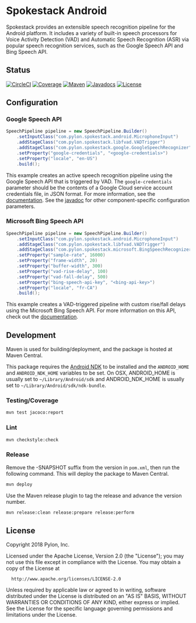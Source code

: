# Spokestack Android

Spokestack provides an extensible speech recognition pipeline for the Android
platform. It includes a variety of built-in speech processors for Voice
Activity Detection (VAD) and Automatic Speech Recognition (ASR) via popular
speech recognition services, such as the Google Speech API and Bing Speech
API.

## Status
[![CircleCI](https://circleci.com/gh/pylon/spokestack-android.svg?style=shield)](https://circleci.com/gh/pylon/spokestack-android)
[![Coverage](https://coveralls.io/repos/github/pylon/spokestack-android/badge.svg)](https://coveralls.io/github/pylon/spokestack-android)
[![Maven](https://maven-badges.herokuapp.com/maven-central/com.pylon/spokestack/badge.svg)](https://search.maven.org/#search%7Cga%7C1%7Ccom.pylon.spokestack)
[![Javadocs](https://www.javadoc.io/badge/com.pylon/spokestack.svg)](https://www.javadoc.io/doc/com.pylon/spokestack)
[![License](https://img.shields.io/badge/License-Apache%202.0-green.svg)](https://opensource.org/licenses/Apache-2.0)

## Configuration

### Google Speech API

```java
SpeechPipeline pipeline = new SpeechPipeline.Builder()
    .setInputClass("com.pylon.spokestack.android.MicrophoneInput")
    .addStageClass("com.pylon.spokestack.libfvad.VADTrigger")
    .addStageClass("com.pylon.spokestack.google.GoogleSpeechRecognizer")
    .setProperty("google-credentials", "<google-credentials>")
    .setProperty("locale", "en-US")
    .build();
```

This example creates an active speech recognition pipeline using the Google
Speech API that is triggered by VAD. The `google-credentials` parameter should
be the contents of a Google Cloud service account credentials file, in JSON
format. For more information, see the [documentation](https://cloud.google.com/speech/docs/streaming-recognize).
See the [javadoc](https://www.javadoc.io/doc/com.pylon/spokestack) for
other component-specific configuration parameters.

### Microsoft Bing Speech API

```java
SpeechPipeline pipeline = new SpeechPipeline.Builder()
    .setInputClass("com.pylon.spokestack.android.MicrophoneInput")
    .addStageClass("com.pylon.spokestack.libfvad.VADTrigger")
    .addStageClass("com.pylon.spokestack.microsoft.BingSpeechRecognizer")
    .setProperty("sample-rate", 16000)
    .setProperty("frame-width", 20)
    .setProperty("buffer-width", 300)
    .setProperty("vad-rise-delay", 100)
    .setProperty("vad-fall-delay", 500)
    .setProperty("bing-speech-api-key", "<bing-api-key>")
    .setProperty("locale", "fr-CA")
    .build();
```

This example creates a VAD-triggered pipeline with custom rise/fall delays
using the Microsoft Bing Speech API. For more information on this API, check
out the [documentation](https://azure.microsoft.com/en-us/services/cognitive-services/speech/).

## Development
Maven is used for building/deployment, and the package is hosted at Maven
Central.

This package requires the [Android NDK](https://developer.android.com/ndk/guides/index.html)
to be installed and the `ANDROID_HOME` and `ANDROID_NDK_HOME` variables to be
set. On OSX, ANDROID_HOME is usually set to `~/Library/Android/sdk` and
ANDROID_NDK_HOME is usually set to `~/Library/Android/sdk/ndk-bundle`.

### Testing/Coverage

```bash
mvn test jacoco:report
```

### Lint

```bash
mvn checkstyle:check
```

### Release
Remove the -SNAPSHOT suffix from the version in `pom.xml`, then run the
following command. This will deploy the package to Maven Central.

```bash
mvn deploy
```

Use the Maven release plugin to tag the release and advance the version number.

```bash
mvn release:clean release:prepare release:perform
```

## License

Copyright 2018 Pylon, Inc.

  Licensed under the Apache License, Version 2.0 (the "License");
  you may not use this file except in compliance with the License.
  You may obtain a copy of the License at

      http://www.apache.org/licenses/LICENSE-2.0

  Unless required by applicable law or agreed to in writing, software
  distributed under the License is distributed on an "AS IS" BASIS,
  WITHOUT WARRANTIES OR CONDITIONS OF ANY KIND, either express or implied.
  See the License for the specific language governing permissions and
  limitations under the License.
